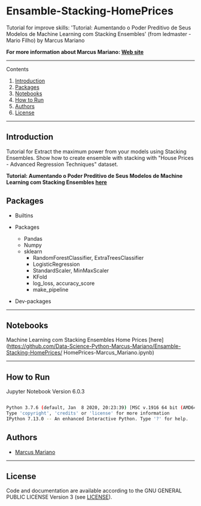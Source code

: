 # Ensamble-Stacking-HomePrices


Tutorial for improve skills: 'Tutorial: Aumentando o Poder Preditivo de Seus Modelos de Machine Learning com Stacking Ensembles' (from ledmaster - Mario Filho) by Marcus Mariano

**For more information about Marcus Mariano: [Web site](https://marcusmariano.github.io/mmariano/)**  

---

Contents 


1. [Introduction](#introduction)
1. [Packages](#packages)
1. [Notebooks](#notebook)
1. [How to Run](#how-to-run)
1. [Authors](#authors)
1. [License](#license)


---

## Introduction


Tutorial for Extract the maximum power from your models using Stacking Ensembles. Show how to create ensemble with stacking with "House Prices - Advanced Regression Techniques" dataset.


**Tutorial: Aumentando o Poder Preditivo de Seus Modelos de Machine Learning com Stacking Ensembles [here](https://github.com/ledmaster/TutorialEnsemble/blob/master/HomePrices.ipynb)**

## Packages

- Builtins    

- Packages
    - Pandas
    - Numpy    
    - sklearn
        - RandomForestClassifier, ExtraTreesClassifier
        - LogisticRegression
        - StandardScaler, MinMaxScaler
        - KFold
        - log_loss, accuracy_score
        - make_pipeline  

    

- Dev-packages

---

## Notebooks

Machine Learning com Stacking Ensembles Home Prices [here](https://github.com/Data-Science-Python-Marcus-Mariano/Ensamble-Stacking-HomePrices/ HomePrices-Marcus_Mariano.ipynb)

---

## How to Run

Jupyter Notebook Version 6.0.3

```sh

Python 3.7.6 (default, Jan  8 2020, 20:23:39) [MSC v.1916 64 bit (AMD64)]
Type 'copyright', 'credits' or 'license' for more information
IPython 7.13.0 -- An enhanced Interactive Python. Type '?' for help.

```

## Authors

* [Marcus Mariano](https://marcusmariano.github.io/mmariano/)

---


## License

Code and documentation are available according to the GNU GENERAL PUBLIC LICENSE Version 3 (see [LICENSE](https://www.gnu.org/licenses/gpl.html)).
